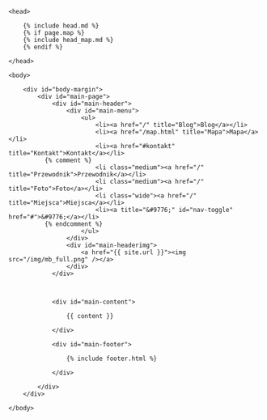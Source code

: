<!DOCTYPE HTML>
<html lang="pl">

	<head>

		{% include head.md %}
		{% if page.map %}
		{% include head_map.md %}
		{% endif %}

	</head>

	<body>

		<div id="body-margin">
			<div id="main-page">
				<div id="main-header">
					<div id="main-menu">
						<ul>
							<li><a href="/" title="Blog">Blog</a></li>
							<li><a href="/map.html" title="Mapa">Mapa</a></li>
							<li><a href="#kontakt" title="Kontakt">Kontakt</a></li>
              {% comment %}
							<li class="medium"><a href="/" title="Przewodnik">Przewodnik</a></li>
							<li class="medium"><a href="/" title="Foto">Foto</a></li>
							<li class="wide"><a href="/" title="Miejsca">Miejsca</a></li>
							<li><a title="&#9776;" id="nav-toggle" href="#">&#9776;</a></li>
              {% endcomment %}
						</ul>
					</div>
					<div id="main-headerimg">
						<a href="{{ site.url }}"><img src="/img/mb_full.png" /></a>
					</div>
				</div>



				<div id="main-content">

					{{ content }}

				</div>

				<div id="main-footer">

					{% include footer.html %}

				</div>

			</div>
		</div>

	</body>
</html>
